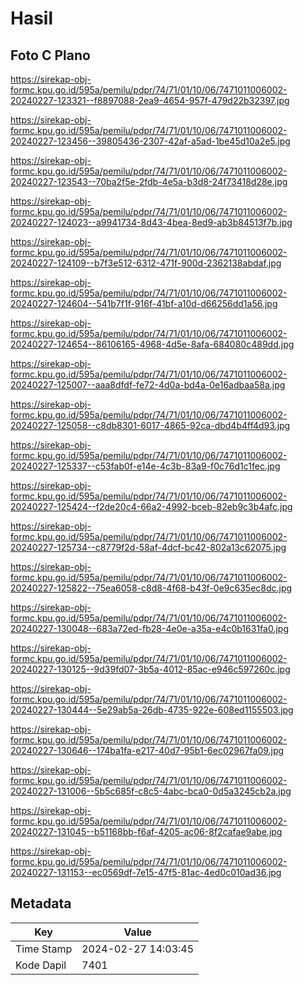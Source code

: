 # Hasil

## Foto C Plano

https://sirekap-obj-formc.kpu.go.id/595a/pemilu/pdpr/74/71/01/10/06/7471011006002-20240227-123321--f8897088-2ea9-4654-957f-479d22b32397.jpg

https://sirekap-obj-formc.kpu.go.id/595a/pemilu/pdpr/74/71/01/10/06/7471011006002-20240227-123456--39805436-2307-42af-a5ad-1be45d10a2e5.jpg

https://sirekap-obj-formc.kpu.go.id/595a/pemilu/pdpr/74/71/01/10/06/7471011006002-20240227-123543--70ba2f5e-2fdb-4e5a-b3d8-24f73418d28e.jpg

https://sirekap-obj-formc.kpu.go.id/595a/pemilu/pdpr/74/71/01/10/06/7471011006002-20240227-124023--a9941734-8d43-4bea-8ed9-ab3b84513f7b.jpg

https://sirekap-obj-formc.kpu.go.id/595a/pemilu/pdpr/74/71/01/10/06/7471011006002-20240227-124109--b7f3e512-6312-471f-900d-2362138abdaf.jpg

https://sirekap-obj-formc.kpu.go.id/595a/pemilu/pdpr/74/71/01/10/06/7471011006002-20240227-124604--541b7f1f-916f-41bf-a10d-d66256dd1a56.jpg

https://sirekap-obj-formc.kpu.go.id/595a/pemilu/pdpr/74/71/01/10/06/7471011006002-20240227-124654--86106165-4968-4d5e-8afa-684080c489dd.jpg

https://sirekap-obj-formc.kpu.go.id/595a/pemilu/pdpr/74/71/01/10/06/7471011006002-20240227-125007--aaa8dfdf-fe72-4d0a-bd4a-0e16adbaa58a.jpg

https://sirekap-obj-formc.kpu.go.id/595a/pemilu/pdpr/74/71/01/10/06/7471011006002-20240227-125058--c8db8301-6017-4865-92ca-dbd4b4ff4d93.jpg

https://sirekap-obj-formc.kpu.go.id/595a/pemilu/pdpr/74/71/01/10/06/7471011006002-20240227-125337--c53fab0f-e14e-4c3b-83a9-f0c76d1c1fec.jpg

https://sirekap-obj-formc.kpu.go.id/595a/pemilu/pdpr/74/71/01/10/06/7471011006002-20240227-125424--f2de20c4-66a2-4992-bceb-82eb9c3b4afc.jpg

https://sirekap-obj-formc.kpu.go.id/595a/pemilu/pdpr/74/71/01/10/06/7471011006002-20240227-125734--c8779f2d-58af-4dcf-bc42-802a13c62075.jpg

https://sirekap-obj-formc.kpu.go.id/595a/pemilu/pdpr/74/71/01/10/06/7471011006002-20240227-125822--75ea6058-c8d8-4f68-b43f-0e9c635ec8dc.jpg

https://sirekap-obj-formc.kpu.go.id/595a/pemilu/pdpr/74/71/01/10/06/7471011006002-20240227-130048--683a72ed-fb28-4e0e-a35a-e4c0b1631fa0.jpg

https://sirekap-obj-formc.kpu.go.id/595a/pemilu/pdpr/74/71/01/10/06/7471011006002-20240227-130125--9d39fd07-3b5a-4012-85ac-e946c597260c.jpg

https://sirekap-obj-formc.kpu.go.id/595a/pemilu/pdpr/74/71/01/10/06/7471011006002-20240227-130444--5e29ab5a-26db-4735-922e-608ed1155503.jpg

https://sirekap-obj-formc.kpu.go.id/595a/pemilu/pdpr/74/71/01/10/06/7471011006002-20240227-130646--174ba1fa-e217-40d7-95b1-6ec02967fa09.jpg

https://sirekap-obj-formc.kpu.go.id/595a/pemilu/pdpr/74/71/01/10/06/7471011006002-20240227-131006--5b5c685f-c8c5-4abc-bca0-0d5a3245cb2a.jpg

https://sirekap-obj-formc.kpu.go.id/595a/pemilu/pdpr/74/71/01/10/06/7471011006002-20240227-131045--b51168bb-f6af-4205-ac06-8f2cafae9abe.jpg

https://sirekap-obj-formc.kpu.go.id/595a/pemilu/pdpr/74/71/01/10/06/7471011006002-20240227-131153--ec0569df-7e15-47f5-81ac-4ed0c010ad36.jpg


## Metadata

| Key        | Value               |
| ---------- | ------------------- |
| Time Stamp | 2024-02-27 14:03:45 |
| Kode Dapil | 7401                |



